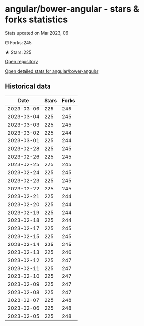 # angular/bower-angular - stars & forks statistics

Stats updated on Mar 2023, 06

☋ Forks: 245

★ Stars: 225

[Open repository](https://github.com/angular/bower-angular)

[Open detailed stats for angular/bower-angular](https://reviewgithub.com/rep/angular/bower-angular)

## Historical data
| Date | Stars | Forks |
|------|-------|-------|
| 2023-03-06 | 225 | 245 | 
| 2023-03-04 | 225 | 245 | 
| 2023-03-03 | 225 | 245 | 
| 2023-03-02 | 225 | 244 | 
| 2023-03-01 | 225 | 244 | 
| 2023-02-28 | 225 | 245 | 
| 2023-02-26 | 225 | 245 | 
| 2023-02-25 | 225 | 245 | 
| 2023-02-24 | 225 | 245 | 
| 2023-02-23 | 225 | 245 | 
| 2023-02-22 | 225 | 245 | 
| 2023-02-21 | 225 | 244 | 
| 2023-02-20 | 225 | 244 | 
| 2023-02-19 | 225 | 244 | 
| 2023-02-18 | 225 | 244 | 
| 2023-02-17 | 225 | 245 | 
| 2023-02-15 | 225 | 245 | 
| 2023-02-14 | 225 | 245 | 
| 2023-02-13 | 225 | 246 | 
| 2023-02-12 | 225 | 247 | 
| 2023-02-11 | 225 | 247 | 
| 2023-02-10 | 225 | 247 | 
| 2023-02-09 | 225 | 247 | 
| 2023-02-08 | 225 | 247 | 
| 2023-02-07 | 225 | 248 | 
| 2023-02-06 | 225 | 248 | 
| 2023-02-05 | 225 | 248 | 

